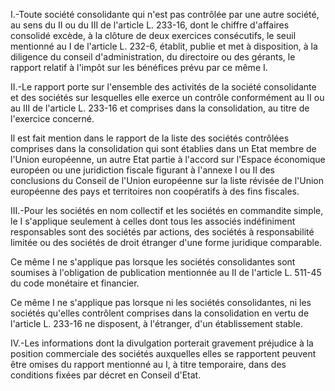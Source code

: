 I.-Toute société consolidante qui n'est pas contrôlée par une autre société, au sens du II ou du III de l'article L. 233-16, dont le chiffre d'affaires consolidé excède, à la clôture de deux exercices consécutifs, le seuil mentionné au I de l'article L. 232-6, établit, publie et met à disposition, à la diligence du conseil d'administration, du directoire ou des gérants, le rapport relatif à l'impôt sur les bénéfices prévu par ce même I.   

  
II.-Le rapport porte sur l'ensemble des activités de la société consolidante et des sociétés sur lesquelles elle exerce un contrôle conformément au II ou au III de l'article L. 233-16 et comprises dans la consolidation, au titre de l'exercice concerné.   

  
Il est fait mention dans le rapport de la liste des sociétés contrôlées comprises dans la consolidation qui sont établies dans un Etat membre de l'Union européenne, un autre Etat partie à l'accord sur l'Espace économique européen ou une juridiction fiscale figurant à l'annexe I ou II des conclusions du Conseil de l'Union européenne sur la liste révisée de l'Union européenne des pays et territoires non coopératifs à des fins fiscales.   

  
III.-Pour les sociétés en nom collectif et les sociétés en commandite simple, le I s'applique seulement à celles dont tous les associés indéfiniment responsables sont des sociétés par actions, des sociétés à responsabilité limitée ou des sociétés de droit étranger d'une forme juridique comparable.   

  
Ce même I ne s'applique pas lorsque les sociétés consolidantes sont soumises à l'obligation de publication mentionnée au II de l'article L. 511-45 du code monétaire et financier.   

  
Ce même I ne s'applique pas lorsque ni les sociétés consolidantes, ni les sociétés qu'elles contrôlent comprises dans la consolidation en vertu de l'article L. 233-16 ne disposent, à l'étranger, d'un établissement stable.   

  
IV.-Les informations dont la divulgation porterait gravement préjudice à la position commerciale des sociétés auxquelles elles se rapportent peuvent être omises du rapport mentionné au I, à titre temporaire, dans des conditions fixées par décret en Conseil d'Etat.

